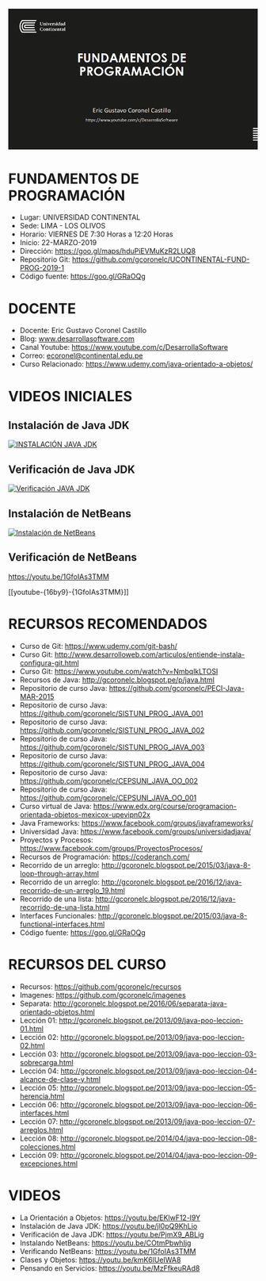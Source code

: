 ![FUNDAMENTOS DE PROGRAMACIÓN](https://raw.githubusercontent.com/gcoronelc/UCONTINENTAL-FUND-PROG-2019-1/master/img/curso.png)

# FUNDAMENTOS DE PROGRAMACIÓN

- Lugar: UNIVERSIDAD CONTINENTAL
- Sede: LIMA - LOS OLIVOS
- Horario: VIERNES DE 7:30 Horas a 12:20 Horas
- Inicio: 22-MARZO-2019
- Dirección: https://goo.gl/maps/hduPiEVMuKzR2LUQ8
- Repositorio Git: https://github.com/gcoronelc/UCONTINENTAL-FUND-PROG-2019-1
- Código fuente: https://goo.gl/GRaOQg

# DOCENTE

- Docente: Eric Gustavo Coronel Castillo
- Blog: www.desarrollasoftware.com
- Canal Youtube: https://www.youtube.com/c/DesarrollaSoftware
- Correo: ecoronel@continental.edu.pe
- Curso Relacionado: https://www.udemy.com/java-orientado-a-objetos/

# VIDEOS INICIALES

## Instalación de Java JDK

[![INSTALACIÓN JAVA JDK](http://img.youtube.com/vi/jl0pQ9KhLio/0.jpg)](http://www.youtube.com/watch?v=jl0pQ9KhLio "JAVA JDK")

## Verificación de Java JDK 

[![Verificación JAVA JDK](http://img.youtube.com/vi/PjmX9_ABLig/0.jpg)](http://www.youtube.com/watch?v=PjmX9_ABLig "Verificación JAVA JDK")

## Instalación de NetBeans 

[![Instalación de NetBeans](http://img.youtube.com/vi/COtmPbwhIjg/0.jpg)](http://www.youtube.com/watch?v=COtmPbwhIjg "Instalación de NetBeans")


## Verificación de NetBeans

https://youtu.be/1GfoIAs3TMM

[[youtube-{16by9}-{1GfoIAs3TMM}]]

# RECURSOS RECOMENDADOS

- Curso de Git: https://www.udemy.com/git-bash/
- Curso Git: http://www.desarrolloweb.com/articulos/entiende-instala-configura-git.html
- Curso Git: https://www.youtube.com/watch?v=NmbqlkLTOSI
- Recursos de Java: http://gcoronelc.blogspot.pe/p/java.html
- Repositorio de curso Java: https://github.com/gcoronelc/PECI-Java-MAR-2015
- Repositorio de curso Java: https://github.com/gcoronelc/SISTUNI_PROG_JAVA_001
- Repositorio de curso Java: https://github.com/gcoronelc/SISTUNI_PROG_JAVA_002
- Repositorio de curso Java: https://github.com/gcoronelc/SISTUNI_PROG_JAVA_003
- Repositorio de curso Java: https://github.com/gcoronelc/SISTUNI_PROG_JAVA_004
- Repositorio de curso Java: https://github.com/gcoronelc/CEPSUNI_JAVA_OO_002
- Repositorio de curso Java: https://github.com/gcoronelc/CEPSUNI_JAVA_OO_001
- Curso virtual de Java: https://www.edx.org/course/programacion-orientada-objetos-mexicox-upevipn02x
- Java Frameworks: https://www.facebook.com/groups/javaframeworks/
- Universidad Java: https://www.facebook.com/groups/universidadjava/
- Proyectos y Procesos: https://www.facebook.com/groups/ProyectosProcesos/
- Recursos de Programación: https://coderanch.com/
- Recorrido de un arreglo: http://gcoronelc.blogspot.pe/2015/03/java-8-loop-through-array.html
- Recorrido de un arreglo: http://gcoronelc.blogspot.pe/2016/12/java-recorrido-de-un-arreglo_19.html
- Recorrido de una lista: http://gcoronelc.blogspot.pe/2016/12/java-recorrido-de-una-lista.html
- Interfaces Funcionales: http://gcoronelc.blogspot.pe/2015/03/java-8-functional-interfaces.html
- Código fuente: https://goo.gl/GRaOQg


# RECURSOS DEL CURSO

- Recursos: https://github.com/gcoronelc/recursos
- Imagenes: https://github.com/gcoronelc/imagenes
- Separata: http://gcoronelc.blogspot.pe/2016/06/separata-java-orientado-objetos.html
- Lección 01: http://gcoronelc.blogspot.pe/2013/09/java-poo-leccion-01.html
- Lección 02: http://gcoronelc.blogspot.pe/2013/09/java-poo-leccion-02.html
- Lección 03: http://gcoronelc.blogspot.pe/2013/09/java-poo-leccion-03-sobrecarga.html
- Lección 04: http://gcoronelc.blogspot.pe/2013/09/java-poo-leccion-04-alcance-de-clase-y.html
- Lección 05: http://gcoronelc.blogspot.pe/2013/09/java-poo-leccion-05-herencia.html
- Lección 06: http://gcoronelc.blogspot.pe/2013/09/java-poo-leccion-06-interfaces.html
- Lección 07: http://gcoronelc.blogspot.pe/2013/09/java-poo-leccion-07-arreglos.html
- Lección 08: http://gcoronelc.blogspot.pe/2014/04/java-poo-leccion-08-colecciones.html
- Lección 09: http://gcoronelc.blogspot.pe/2014/04/java-poo-leccion-09-excepciones.html


# VIDEOS

- La Orientación a Objetos: https://youtu.be/EKlwF12-l9Y
- Instalación de Java JDK: https://youtu.be/jl0pQ9KhLio
- Verificación de Java JDK: https://youtu.be/PjmX9_ABLig
- Instalando NetBeans: https://youtu.be/COtmPbwhIjg
- Verificando NetBeans: https://youtu.be/1GfoIAs3TMM
- Clases y Objetos: https://youtu.be/kmK6lUeIWA8
- Pensando en Servicios: https://youtu.be/MzFfkeuRAd8




